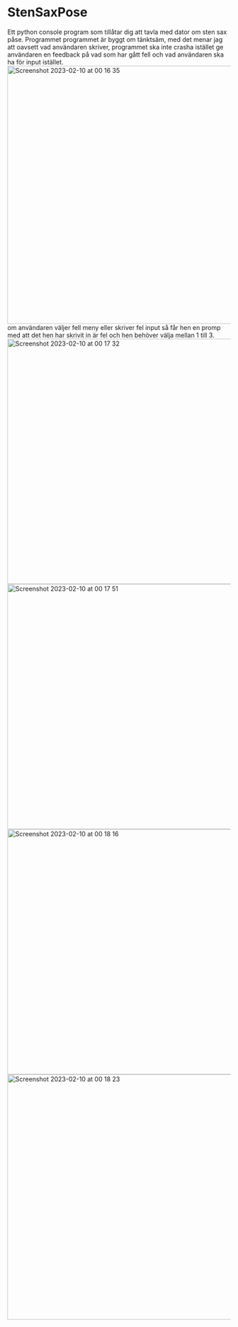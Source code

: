 # StenSaxPose
Ett python console program som tillåtar dig att tavla med dator om sten sax påse.
Programmet programmet är byggt om tänktsäm, med det menar jag att oavsett vad användaren skriver, programmet ska inte crasha istället ge användaren en feedback på vad som har gått fell och vad användaren ska ha för input istället.
<img width="583" alt="Screenshot 2023-02-10 at 00 16 35" src="https://user-images.githubusercontent.com/103362419/217960905-160ce58d-a1a2-41c3-b76a-91f46b05f19b.png">
om användaren väljer fell meny eller skriver fel input så får hen en promp med att det hen har skrivit in är fel och hen behöver välja mellan 1 till 3.
<img width="554" alt="Screenshot 2023-02-10 at 00 17 32" src="https://user-images.githubusercontent.com/103362419/217960945-9012225e-7e3d-4039-bf92-5186e8e73684.png">
<img width="554" alt="Screenshot 2023-02-10 at 00 17 51" src="https://user-images.githubusercontent.com/103362419/217960949-cfdf6885-eae1-4d84-a2fd-89a0cf08ab52.png">
<img width="554" alt="Screenshot 2023-02-10 at 00 18 16" src="https://user-images.githubusercontent.com/103362419/217960961-6fec3cc7-eb94-4d69-bd47-18f1c83431e4.png">
<img width="554" alt="Screenshot 2023-02-10 at 00 18 23" src="https://user-images.githubusercontent.com/103362419/217960966-98d0463e-df98-4789-884e-fa310d16cba0.png">
